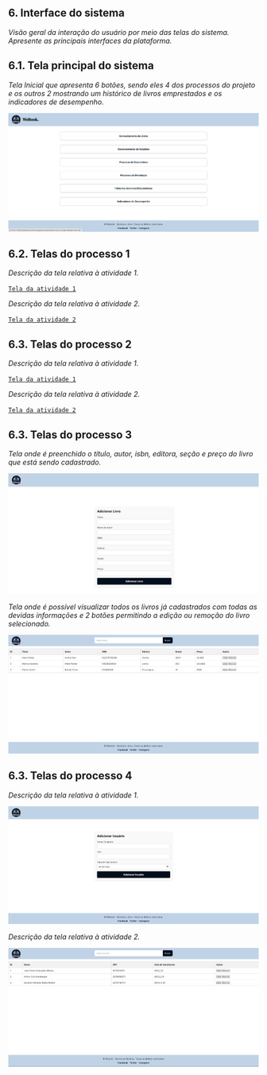 
## 6. Interface do sistema

_Visão geral da interação do usuário por meio das telas do sistema. Apresente as principais interfaces da plataforma._

## 6.1. Tela principal do sistema

_Tela Inicial que apresenta 6 botões, sendo eles 4 dos processos do projeto e os outros 2 mostrando um histórico de livros emprestados e os indicadores de desempenho._

![Tela principal do sistema](images/TelaPrincipal.png)

## 6.2. Telas do processo 1

_Descrição da tela relativa à atividade 1._

[`Tela da atividade 1`](images/)

_Descrição da tela relativa à atividade 2._

[`Tela da atividade 2`](images/)


## 6.3. Telas do processo 2

_Descrição da tela relativa à atividade 1._

[`Tela da atividade 1`](images/)

_Descrição da tela relativa à atividade 2._

[`Tela da atividade 2`](images/)

## 6.3. Telas do processo 3

_Tela onde é preenchido o título, autor, isbn, editora, seção e preço do livro que está sendo cadastrado._

![Tela da atividade 1](images/AdicionarLivro.png)

_Tela onde é possível visualizar todos os livros já cadastrados com todas as devidas informações e 2 botões permitindo a edição ou remoção do livro selecionado._

![Tela da atividade 2](images/EditarLivro.png)

## 6.3. Telas do processo 4

_Descrição da tela relativa à atividade 1._

![Tela da atividade 1](images/AdicionarUsuario.png)

_Descrição da tela relativa à atividade 2._

![Tela da atividade 2](images/EditarUsuario.png)

